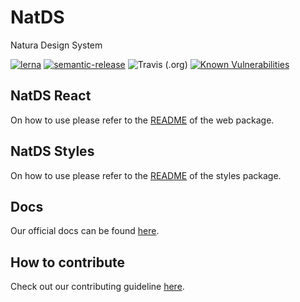 # NatDS

Natura Design System

[![lerna](https://img.shields.io/badge/maintained%20with-lerna-cc00ff.svg)](https://lerna.js.org/)
[![semantic-release](https://img.shields.io/badge/%20%20%F0%9F%93%A6%F0%9F%9A%80-semantic--release-e10079.svg)](https://github.com/semantic-release/semantic-release)
![Travis (.org)](https://img.shields.io/travis/natura-cosmeticos/natds.svg)
[![Known Vulnerabilities](https://snyk.io/test/github/natura-cosmeticos/NATDS/badge.svg?targetFile=package.json)](https://snyk.io/test/github/natura-cosmeticos/NATDS?targetFile=package.json)

## NatDS React

On how to use please refer to the [README](./packages/web/README.md) of the web package.

## NatDS Styles

On how to use please refer to the [README](./packages/styles/README.md) of the styles package.

## Docs

Our official docs can be found [here](https://natura-cosmeticos.github.io/natds/?path=/story/design-tokens-colors--natura).

## How to contribute

Check out our contributing guideline [here](./CONTRIBUTING.md).
